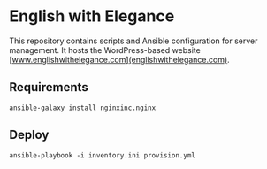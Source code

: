 # English with Elegance

This repository contains scripts and Ansible configuration for server management. It hosts the WordPress-based website [www.englishwithelegance.com](englishwithelegance.com).

## Requirements

`ansible-galaxy install nginxinc.nginx`

## Deploy

`ansible-playbook -i inventory.ini provision.yml`
